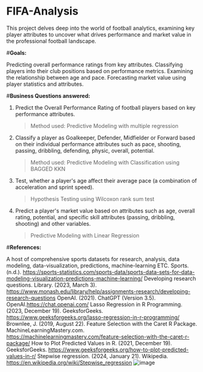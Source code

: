 # FIFA-Analysis
This project delves deep into the world of football analytics, examining key player attributes to uncover what drives performance and market value in the professional football landscape.

#**Goals:**

Predicting overall performance ratings from key attributes. 
Classifying players into their club positions based on performance metrics.
Examining the relationship between age and pace.
Forecasting market value using player statistics and attributes.

#**Business Questions answered:**
1. Predict the Overall Performance Rating of football players based on key performance attributes.
   > Method used: Predictive Modeling with multiple regression
2. Classify a player as Goalkeeper, Defender, Midfielder or Forward based on their individual performance attributes such as pace, shooting, passing, dribbling, defending, physic, overall, potential.
   > Method used: Predictive Modeling with Classification using BAGGED KKN
3. Test, whether a player's age affect their average pace (a combination of acceleration and sprint speed).
   > Hypothesis Testing using Wilcoxon rank sum test
4. Predict a player's market value based on attributes such as age, overall rating, potential, and specific skill attributes (passing, dribbling, shooting) and other variables.
   > Predictive Modeling with Linear Regression

#**References:**
 
 A host of comprehensive sports datasets for research, analysis, data modeling, data-visualization, predictions, machine-learning ETC. Sports. (n.d.). <https://sports-statistics.com/sports-data/sports-data-sets-for-data-modeling-visualization-predictions-machine-learning/>
 Developing research questions. Library. (2023, March 3). <https://www.monash.edu/library/help/assignments-research/developing-research-questions>
OpenAI. (2021). ChatGPT (Version 3.5). OpenAI.https://chat.openai.com/
Lasso Regression in R Programming. (2023, December 19). GeeksforGeeks. https://www.geeksforgeeks.org/lasso-regression-in-r-programming/
Brownlee, J. (2019, August 22). Feature Selection with the Caret R Package. MachineLearningMastery.com. https://machinelearningmastery.com/feature-selection-with-the-caret-r-package/
How to Plot Predicted Values in R. (2021, December 19). GeeksforGeeks. https://www.geeksforgeeks.org/how-to-plot-predicted-values-in-r/
Stepwise regression. (2024, January 21). Wikipedia. https://en.wikipedia.org/wiki/Stepwise_regression
![image](https://github.com/user-attachments/assets/b4834492-337c-4652-9ae2-c293da61019c)











